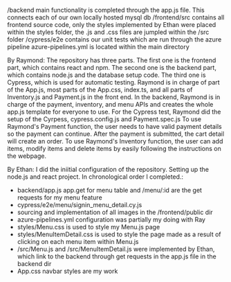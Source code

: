 /backend main functionality is completed through the app.js file. This connects each of our own locally hosted mysql db
/frontend/src contains all frontend source code, only the styles implemented by Ethan were placed within the styles folder, the .js and .css files are jumpled within the /src folder
/cypress/e2e contains our unit tests which are run through the azure pipeline
azure-pipelines.yml is located within the main directory

By Raymond: The repository has three parts. The first one is the frontend part, which contains react and npm. The second one is the backend part, which contains node.js and the database setup code. The third one is Cypress, which is used for automatic testing. 
Raymond is in charge of part of the App.js, most parts of the App.css, index.ts, and all parts of Inventory.js and Payment.js in the front end. In the backend, Raymond is in charge of the payment, inventory, and menu APIs and creates the whole app.js template for everyone to use. For the Cypress test, Raymond did the setup of the Cyrpess, cypress.config.js and Payment.spec.js
To use Raymond's Payment function, the user needs to have valid payment details so the payment can continue. After the payment is submitted, the cart detail will create an order.
To use Raymond's Inventory function, the user can add items, modify items and delete items by easily following the instructions on the webpage.

By Ethan: I did the iniitial configuration of the repository. Setting up the node.js and react project. In chronological order I completed.:
- backend/app.js app.get for menu table and /menu/:id are the get requests for my menu feature
- cypress/e2e/menu/signin_menu_detail.cy.js
- sourcing and implementation of all images in the /frontend/public dir
- azure-pipelines.yml configuration was partially my doing with Ray
- styles/Menu.css is used to style my Menu.js page
- styles/MenuItemDetail.css is used to style the page made as a result of clicking on each menu item within Menu.js
- /src/Menu.js and /src/MenuItemDetail.js were implemented by Ethan, which link to the backend through get requests in the app.js file in the backend dir
- App.css navbar styles are my work
